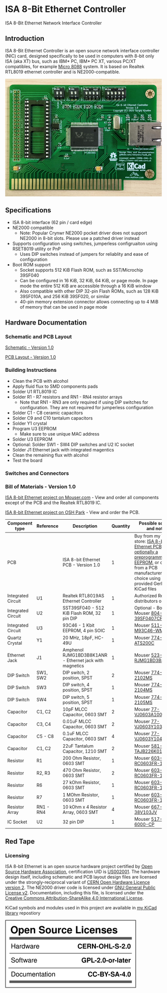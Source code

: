 # ISA 8-Bit Ethernet Controller
ISA 8-Bit Ethernet Network Interface Controller

## Introduction
ISA 8-Bit Ethernet Controller is an open source network interface controller (NIC) card, designed specifically to be used in computers with 8-bit only ISA (aka XT) bus, such as IBM* PC, IBM* PC XT, various PC/XT compatibles, for example [Micro 8088](https://github.com/skiselev/micro_8088) system. It is based on Realtek RTL8019 ethernet controller and is NE2000-compatible.

![ISA 8-Bit Ethernet - Assembled Board](images/ISA8_Ethernet-Assembled_Board_Mid_Res.jpg)

## Specifications
* ISA 8-bit interface (62 pin / card edge)
* NE2000 compatible
  * Note: Popular Crynwr NE2000 pocket driver does not support NE2000 in 8-bit slots. Please use a patched driver instead
* Supports configuration using switches, jumperless configruaiton using RSET8019 utility or PnP
  * Uses DIP switches instead of jumpers for reliablity and ease of configuration
* Boot ROM support
  * Socket supports 512 KiB Flash ROM, such as SST/Microchip 39SF040
  * Can be configured in 16 KiB, 32 KiB, 64 KiB, or page mode. In page mode the entire 512 KiB are accessible through a 16 KiB window
  * Also compatible with other DIP 32-pin Flash ROMs, such as 128 KiB 39SF010A, and 256 KiB 39SF020, or similar
  * 40-pin memory extension connector allows connecting up to 4 MiB of memory that can be used in page mode

## Hardware Documentation

### Schematic and PCB Layout

[Schematic - Version 1.0](KiCad/ISA8_Ethernet-Schematic-1.0.pdf)

[PCB Layout - Version 1.0](KiCad/ISA8_Ethernet-Board-1.0.pdf)

### Building Instructions

* Clean the PCB with alcohol
* Apply fluid flux to SMD components pads
* Solder U1 RTL8019 IC
* Solder R1 - R7 resistors and RN1 - RN4 resistor arrays
  * Note that RN1 - RN3 are only required if using DIP switches for configuration. They are not required for jumperless configuration
* Solder C1 - C8 ceramic capacitors
* Solder C9 and C10 tantalum capacitors
* Solder Y1 crystal
* Program U3 EEPROM
  * Make sure to use unique MAC address
* Solder U3 EEPROM
* Optional: Solder SW1 - SW4 DIP switches and U2 IC socket
* Solder J1 Ethernet jack with integrated magentics
* Clean the remaining flux with alcohol
* Test the board

### Switches and Connectors

### Bill of Materials - Version 1.0

[ISA 8-bit Ethernet project on Mouser.com](https://www.mouser.com/ProjectManager/ProjectDetail.aspx?AccessID=6373f65c4a) - View and order all components except of the PCB and the Realtek RTL8019 IC.

[ISA 8-bit Ethernet project on OSH Park](https://oshpark.com/shared_projects/OBud8i6u) - View and order the PCB.

Component type     | Reference | Description                           | Quantity | Possible sources and notes 
------------------ | --------- | ------------------------------------- | -------- | --------------------------
PCB                |           | ISA 8-bit Ethernet PCB - Version 1.0  | 1        | Buy from my Tindie store: [ISA 8-bit Ethernet PCB, and optionally a preprogrammed EEPROM](https://www.tindie.com/products/weird/isa8-eth-pcb), or order from a PCB manufacturer of your choice using provided Gerber or KiCad files
Integrated Circuit | U1        | Realtek RTL8019AS Ethernet Controller | 1        | Authorized Realtek distributors or eBay
Integrated Circuit | U2        | SST39SF040 - 512 KiB Flash ROM, 32 pin DIP  | 1  | Optional - Boot ROM. Mouser [804-39SF0407CPHE](https://www.mouser.com/ProductDetail/804-39SF0407CPHE)
Integrated Circuit | U3        | 93C46 - 1 Kbit EEPROM, 4 pin SOIC     | 1        | Mouser [511-M93C46-WMN6TP](https://www.mouser.com/ProductDetail/511-M93C46-WMN6TP)
Quartz Crystal     | Y1        | 20 MHz, 18pF, HC-49U                  | 1        | Mouser [774-ATS200C](https://www.mouser.com/ProductDetail/774-ATS200C)
Ethernet Jack      | J1        | Amphenol RJMG1BD3B8K1ANR - Ethernet jack with magnetics | 1 | Mouser [523-RJMG1BD3B8K1ANR](https://www.mouser.com/ProductDetail/523-RJMG1BD3B8K1ANR)
DIP Switch         | SW1, SW2  | DIP switch, 2 position, SPST          | 2        | Mouser [774-2102MS](https://www.mouser.com/ProductDetail/774-2102MS)
DIP Switch         | SW3       | DIP switch, 4 position, SPST          | 1        | Mouser [774-2104MS](https://www.mouser.com/ProductDetail/774-2104MS)
DIP Switch         | SW4       | DIP switch, 5 position, SPST          | 1        | Mouser [774-2105MS](https://www.mouser.com/ProductDetail/774-2105MS)
Capacitor          | C1, C2    | 10pF MLCC Capacitor, 0603 SMT         | 2        | Mouser [77-VJ0603A100JXACBC](https://www.mouser.com/ProductDetail/77-VJ0603A100JXACBC)
Capacitor          | C3, C4    | 0.01uF MLCC Capacitor, 0603 SMT       | 2        | Mouser [77-VJ0603Y103JXACBC](https://www.mouser.com/ProductDetail/77-VJ0603Y103JXACBC)
Capacitor          | C5 - C8   | 0.1uF MLCC Capacitor, 0603 SMT        | 4        | Mouser [77-VJ0603Y104JXJPBC](https://www.mouser.com/ProductDetail/77-VJ0603Y104JXJPBC)
Capacitor          | C1, C2    | 22uF Tantalum Capacitor, 1210 SMT     | 2        | Mouser [581-TAJB226K016TNJ](https://www.mouser.com/ProductDetail/581-TAJB226K016TNJ)
Resistor           | R1        | 200 Ohm Resistor, 0603 SMT            | 1        | Mouser [603-RC0603FR-13200RL](https://www.mouser.com/ProductDetail/603-RC0603FR-13200RL)
Resistor           | R2, R3    | 470 Ohm Resistor, 0603 SMT            | 2        | Mouser [603-RC0603FR-13470RL](https://www.mouser.com/ProductDetail/603-RC0603FR-13470RL)
Resistor           | R6        | 27 kOhm Resistor, 0603 SMT            | 1        | Mouser [603-RC0603FR-1327KL](https://www.mouser.com/ProductDetail/603-RC0603FR-1327KL)
Resistor           | R7        | 1 MOhm Resistor, 0603 SMT             | 1        | Mouser [603-RC0603FR-131ML](https://www.mouser.com/ProductDetail/603-RC0603FR-131ML)
Resistor Array     | RN1 - RN4 | 10 kOhm x 4 Resistor Array, 0603 SMT  | 4        | Mouser [667-EXB-38V103JV](https://www.mouser.com/ProductDetail/667-EXB-38V103JV)
IC Socket          | U2        | 32 pin DIP                            | 1        | Mouser [517-4832-6000-CP](https://www.mouser.com/ProductDetail/517-4832-6000-CP)

## Red Tape

### Licensing

ISA 8-bit Ethernet is an open source hardware project certified by [Open Source Hardware Association](https://www.oshwa.org/), certification UID is [US002001](https://certification.oshwa.org/us002001.html). The hardware design itself, including schematic and PCB layout design files are licensed under the strongly-reciprocal variant of [CERN Open Hardware Licence version 2](license-cern_ohl_s_v2.txt). The NE2000 driver code is licensed under [GNU General Public License v2](license-gpl-2.0.txt). Documentation, including this file, is licensed under the [Creative Commons Attribution-ShareAlike 4.0 International License](license-cc-by-sa-4.0.txt).

KiCad symbols and modules used in this project are available in [my KiCad library](https://github.com/skiselev/my_kicad_library) repostiory

![CERN-OHL-2.0-S, GPL-2.0, CC-BY-SA-4.0](images/CERN-OHL-2.0-S_GPL-2.0_CC-BY-SA-4.0.svg)
